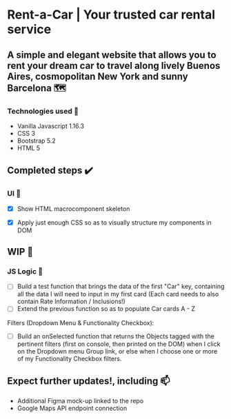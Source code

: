 
# Rent-a-Car | Your trusted car rental service

## A simple and elegant website that allows you to rent your dream car to travel along lively Buenos Aires, cosmopolitan New York and sunny Barcelona 🗺️

### Technologies used :floppy_disk:
- Vanilla Javascript 1.16.3
- CSS 3
- Bootstrap 5.2
- HTML 5


## Completed steps :heavy_check_mark:

### UI :art:
- [x] Show HTML macrocomponent skeleton
- [x] Apply just enough CSS so as to visually structure my components in DOM


## WIP :construction:

### JS Logic :wrench:
 
- [ ] Build a test function that brings the data of the first "Car" key, containing all the data I will need to input in my first card
     (Each card needs to also contain Rate Information / Inclusions!)
- [ ] Extend the previous function so as to populate Car cards A - Z

Filters (Dropdown Menu & Functionality Checkbox): 

- [ ] Build an onSelected function that returns the Objects tagged with the pertinent filters (first on console, then printed on the DOM) when I click on the Dropdown menu Group link, or else when I choose one or more of my Functionality Checkbox filters.


## Expect further updates!, including :mailbox:

- Additional Figma mock-up linked to the repo
- Google Maps API endpoint connection
